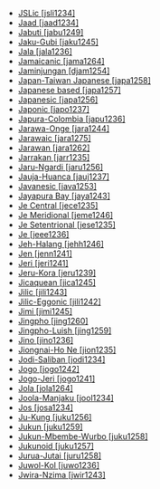- [JSLic [jsli1234]](tree/sign1238/deaf1237/jsli1234/jsli1234.ini)
- [Jaad [jaad1234]](tree/atla1278/nort3146/nort3148/tend1240/jaad1234/jaad1234.ini)
- [Jabuti [jabu1249]](tree/nucl1710/jabu1249/jabu1249.ini)
- [Jaku-Gubi [jaku1245]](tree/atla1278/volt1241/benu1247/bant1294/sout3152/jara1262/nige1254/jaku1245/jaku1245.ini)
- [Jala [jala1236]](tree/gunw1250/gunw1253/east2701/jala1236/jala1236.ini)
- [Jamaicanic [jama1264]](tree/indo1319/germ1287/nort3152/west2793/nort3175/angl1264/angl1265/merc1242/macr1271/guin1259/cari1284/west2854/jama1264/jama1264.ini)
- [Jaminjungan [djam1254]](tree/mirn1241/djam1254/djam1254.ini)
- [Japan-Taiwan Japanese [japa1258]](tree/japo1237/japa1256/japa1258/japa1258.ini)
- [Japanese based [japa1257]](tree/pidg1258/japa1257/japa1257.ini)
- [Japanesic [japa1256]](tree/japo1237/japa1256/japa1256.ini)
- [Japonic [japo1237]](tree/japo1237/japo1237.ini)
- [Japura-Colombia [japu1236]](tree/araw1281/nort2990/inla1264/japu1236/japu1236.ini)
- [Jarawa-Onge [jara1244]](tree/jara1244/jara1244.ini)
- [Jarawaic [jara1275]](tree/atla1278/volt1241/benu1247/bant1294/sout3152/jara1262/nige1254/jara1275/jara1275.ini)
- [Jarawan [jara1262]](tree/atla1278/volt1241/benu1247/bant1294/sout3152/jara1262/jara1262.ini)
- [Jarrakan [jarr1235]](tree/jarr1235/jarr1235.ini)
- [Jaru-Ngardi [jaru1256]](tree/pama1250/dese1234/ngum1251/ngum1256/jaru1256/jaru1256.ini)
- [Jauja-Huanca [jauj1237]](tree/quec1387/quec1386/cent2141/jauj1237/jauj1237.ini)
- [Javanesic [java1253]](tree/aust1307/nucl1752/mala1545/java1253/java1253.ini)
- [Jayapura Bay [jaya1243]](tree/aust1307/nucl1752/mala1545/cent2237/east2712/ocea1241/west2818/nort3206/sarm1241/jaya1243/jaya1243.ini)
- [Je Central [jece1235]](tree/nucl1710/jeee1236/jece1235/jece1235.ini)
- [Je Meridional [jeme1246]](tree/nucl1710/jeee1236/jeme1246/jeme1246.ini)
- [Je Setentrional [jese1235]](tree/nucl1710/jeee1236/jese1235/jese1235.ini)
- [Je [jeee1236]](tree/nucl1710/jeee1236/jeee1236.ini)
- [Jeh-Halang [jehh1246]](tree/aust1305/bahn1264/nort3150/jehh1244/jehh1246/jehh1246.ini)
- [Jen [jenn1241]](tree/atla1278/volt1241/nort3149/gura1261/cent2243/waja1258/bikw1235/jenn1241/jenn1241.ini)
- [Jeri [jeri1241]](tree/mand1469/west2780/mand1431/cent2047/mand1432/jogo1241/jeri1241/jeri1241.ini)
- [Jeru-Kora [jeru1239]](tree/grea1241/cent1986/nort2678/jeru1239/jeru1239.ini)
- [Jicaquean [jica1245]](tree/jica1245/jica1245.ini)
- [Jilic [jili1243]](tree/atla1278/volt1241/benu1247/benu1248/alum1249/jili1242/jili1243/jili1243.ini)
- [Jilic-Eggonic [jili1242]](tree/atla1278/volt1241/benu1247/benu1248/alum1249/jili1242/jili1242.ini)
- [Jimi [jimi1245]](tree/nucl1709/cent2120/jimi1245/jimi1245.ini)
- [Jingpho [jing1260]](tree/sino1245/brah1260/jing1259/jing1260/jing1260.ini)
- [Jingpho-Luish [jing1259]](tree/sino1245/brah1260/jing1259/jing1259.ini)
- [Jino [jino1236]](tree/sino1245/burm1265/lolo1265/lolo1267/hani1249/jino1236/jino1236.ini)
- [Jiongnai-Ho Ne [jion1235]](tree/hmon1336/hmon1337/nucl1714/jion1235/jion1235.ini)
- [Jodi-Saliban [jodi1234]](tree/jodi1234/jodi1234.ini)
- [Jogo [jogo1242]](tree/mand1469/west2780/mand1431/cent2047/mand1432/jogo1241/jogo1242/jogo1242.ini)
- [Jogo-Jeri [jogo1241]](tree/mand1469/west2780/mand1431/cent2047/mand1432/jogo1241/jogo1241.ini)
- [Jola [jola1264]](tree/atla1278/nort3146/cent2230/bakk1238/jool1234/jola1264/jola1264.ini)
- [Joola-Manjaku [jool1234]](tree/atla1278/nort3146/cent2230/bakk1238/jool1234/jool1234.ini)
- [Jos [josa1234]](tree/atla1278/volt1241/benu1247/kain1275/cent2242/basa1288/east2404/josa1234/josa1234.ini)
- [Ju-Kung [juku1256]](tree/kxaa1236/juku1256/juku1256.ini)
- [Jukun [juku1259]](tree/atla1278/volt1241/benu1247/juku1257/cent2241/juku1258/juku1259/juku1259.ini)
- [Jukun-Mbembe-Wurbo [juku1258]](tree/atla1278/volt1241/benu1247/juku1257/cent2241/juku1258/juku1258.ini)
- [Jukunoid [juku1257]](tree/atla1278/volt1241/benu1247/juku1257/juku1257.ini)
- [Jurua-Jutai [juru1258]](tree/araw1281/nort2990/juru1258/juru1258.ini)
- [Juwol-Kol [juwo1236]](tree/grea1241/cent1986/midd1323/juwo1236/juwo1236.ini)
- [Jwira-Nzima [jwir1243]](tree/atla1278/volt1241/kwav1236/nyoa1234/poto1254/tano1248/cent2262/biaa1238/sout2779/jwir1243/jwir1243.ini)
